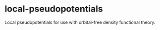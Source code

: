 # local-pseudopotentials
Local pseudopotentials for use with orbital-free density functional theory.
